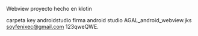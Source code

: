 Webview proyecto hecho en klotin

carpeta key androidstudio
    firma android studio AGAL_android_webview.jks
    soyfenixec@gmail.com
    123qweQWE.